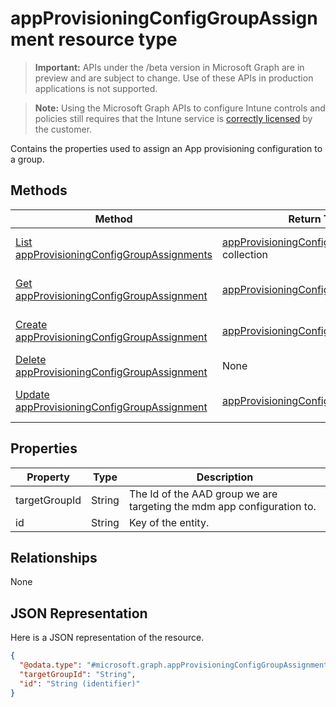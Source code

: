 ﻿# appProvisioningConfigGroupAssignment resource type

> **Important:** APIs under the /beta version in Microsoft Graph are in preview and are subject to change. Use of these APIs in production applications is not supported.

> **Note:** Using the Microsoft Graph APIs to configure Intune controls and policies still requires that the Intune service is [correctly licensed](https://go.microsoft.com/fwlink/?linkid=839381) by the customer.

Contains the properties used to assign an App provisioning configuration to a group.
## Methods
|Method|Return Type|Description|
|---|---|---|
|[List appProvisioningConfigGroupAssignments](../api/intune_apps_appprovisioningconfiggroupassignment_list.md)|[appProvisioningConfigGroupAssignment](../resources/intune_apps_appprovisioningconfiggroupassignment.md) collection|List properties and relationships of the [appProvisioningConfigGroupAssignment](../resources/intune_apps_appprovisioningconfiggroupassignment.md) objects.|
|[Get appProvisioningConfigGroupAssignment](../api/intune_apps_appprovisioningconfiggroupassignment_get.md)|[appProvisioningConfigGroupAssignment](../resources/intune_apps_appprovisioningconfiggroupassignment.md)|Read properties and relationships of the [appProvisioningConfigGroupAssignment](../resources/intune_apps_appprovisioningconfiggroupassignment.md) object.|
|[Create appProvisioningConfigGroupAssignment](../api/intune_apps_appprovisioningconfiggroupassignment_create.md)|[appProvisioningConfigGroupAssignment](../resources/intune_apps_appprovisioningconfiggroupassignment.md)|Create a new [appProvisioningConfigGroupAssignment](../resources/intune_apps_appprovisioningconfiggroupassignment.md) object.|
|[Delete appProvisioningConfigGroupAssignment](../api/intune_apps_appprovisioningconfiggroupassignment_delete.md)|None|Deletes a [appProvisioningConfigGroupAssignment](../resources/intune_apps_appprovisioningconfiggroupassignment.md).|
|[Update appProvisioningConfigGroupAssignment](../api/intune_apps_appprovisioningconfiggroupassignment_update.md)|[appProvisioningConfigGroupAssignment](../resources/intune_apps_appprovisioningconfiggroupassignment.md)|Update the properties of a [appProvisioningConfigGroupAssignment](../resources/intune_apps_appprovisioningconfiggroupassignment.md) object.|

## Properties
|Property|Type|Description|
|---|---|---|
|targetGroupId|String|The Id of the AAD group we are targeting the mdm app configuration to.|
|id|String|Key of the entity.|

## Relationships
None
## JSON Representation
Here is a JSON representation of the resource.
<!-- {
  "blockType": "resource",
  "keyProperty": "id",
  "@odata.type": "microsoft.graph.appProvisioningConfigGroupAssignment"
}
-->
```json
{
  "@odata.type": "#microsoft.graph.appProvisioningConfigGroupAssignment",
  "targetGroupId": "String",
  "id": "String (identifier)"
}
```



